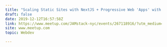 ```yaml
---
title: "Scaling Static Sites with NextJS + Progressive Web 'Apps' with 11ty"
draft: false
date: 2019-12-12T16:57:58Z
link: https://www.meetup.com/JAMstack-nyc/events/267118916/?utm_medium=RSS&utm_source=hune
site: www.meetup.com
topic: Webdev  

---
```

